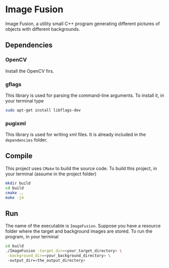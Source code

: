 # Image Fusion

Image Fusion, a utility small C++ program generating different 
pictures of objects with different backgrounds.

## Dependencies

### OpenCV

Install the OpenCV firs.

### gflags

This library is used for parsing the command-line arguments. 
To install it, in your terminal type
```bash
sudo apt-get install libflags-dev
```

### pugixml

This library is used for writing xml files. 
It is already included in the `dependencies` folder.



## Compile
This project uses `CMake` to build the source code. 
To build this project, in your terminal (assume in the project folder)
```bash
mkdir build
cd build 
cmake ..
make -j4
```

## Run

The name of the executable is `ImageFusion`. 
Suppose you have a resource folder where the target and background images are stored.
To run the program, in your terminal 
```bash
cd build
./ImageFusion -target_dir=<your_target_directory> \
 -background_dir=<your_background_directory> \ 
 -output_dir=<the_output_directory>
```